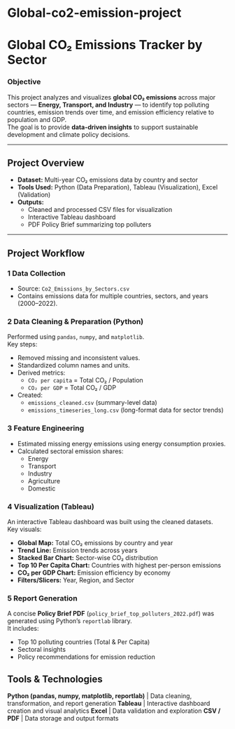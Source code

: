 # Global-co2-emission-project
#  Global CO₂ Emissions Tracker by Sector

### Objective  
This project analyzes and visualizes **global CO₂ emissions** across major sectors — **Energy, Transport, and Industry** — to identify top polluting countries, emission trends over time, and emission efficiency relative to population and GDP.  
The goal is to provide **data-driven insights** to support sustainable development and climate policy decisions.

---

## Project Overview
- **Dataset:** Multi-year CO₂ emissions data by country and sector  
- **Tools Used:** Python (Data Preparation), Tableau (Visualization), Excel (Validation)  
- **Outputs:**  
  - Cleaned and processed CSV files for visualization  
  - Interactive Tableau dashboard  
  - PDF Policy Brief summarizing top polluters  

---

## Project Workflow

### **1️ Data Collection**
- Source: `Co2_Emissions_by_Sectors.csv`  
- Contains emissions data for multiple countries, sectors, and years (2000–2022).

### **2️ Data Cleaning & Preparation (Python)**
Performed using `pandas`, `numpy`, and `matplotlib`.  
Key steps:
- Removed missing and inconsistent values.  
- Standardized column names and units.  
- Derived metrics:  
  - `CO₂ per capita` = Total CO₂ / Population  
  - `CO₂ per GDP` = Total CO₂ / GDP  
- Created:
  - `emissions_cleaned.csv` (summary-level data)  
  - `emissions_timeseries_long.csv` (long-format data for sector trends)

### **3️ Feature Engineering**
- Estimated missing energy emissions using energy consumption proxies.  
- Calculated sectoral emission shares:
  - Energy  
  - Transport  
  - Industry  
  - Agriculture  
  - Domestic  

### **4️ Visualization (Tableau)**
An interactive Tableau dashboard was built using the cleaned datasets.  
Key visuals:
-  **Global Map:** Total CO₂ emissions by country and year  
-  **Trend Line:** Emission trends across years  
-  **Stacked Bar Chart:** Sector-wise CO₂ distribution  
-  **Top 10 Per Capita Chart:** Countries with highest per-person emissions  
-  **CO₂ per GDP Chart:** Emission efficiency by economy  
-  **Filters/Slicers:** Year, Region, and Sector  

### **5️ Report Generation**
A concise **Policy Brief PDF** (`policy_brief_top_polluters_2022.pdf`) was generated using Python’s `reportlab` library.  
It includes:
- Top 10 polluting countries (Total & Per Capita)  
- Sectoral insights  
- Policy recommendations for emission reduction  

## Tools & Technologies
 **Python (pandas, numpy, matplotlib, reportlab)** | Data cleaning, transformation, and report generation 
 **Tableau** | Interactive dashboard creation and visual analytics 
 **Excel** | Data validation and exploration 
 **CSV / PDF** | Data storage and output formats 





